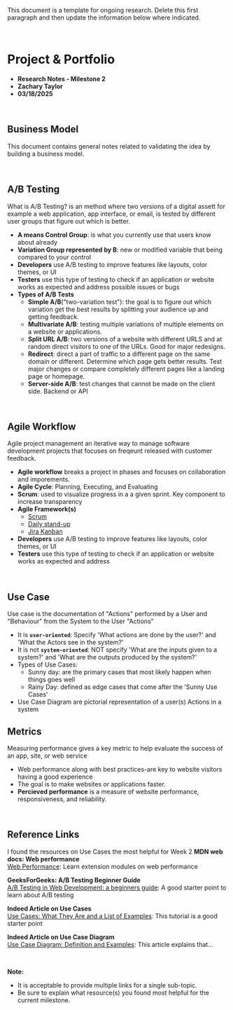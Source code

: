 This document is a template for ongoing research. Delete this first paragraph and then update the information below where indicated.

<br>

# Project & Portfolio

- **Research Notes - Milestone 2**
- **Zachary Taylor**
- **03/18/2025**

<br>

## Business Model

This document contains general notes related to validating the idea by building a business model.

<br>

## A/B Testing

What is A/B Testing? is an method where two versions of a digital assett for example a web application, app interface, or email, is tested by different user groups that figure out which is better.

- **A means Control Group**: is what you currently use that users know about already
- **Variation Group represented by B**: new or modified variable that being compared to your control
- **Developers** use A/B testing to improve features like layouts, color themes, or UI
- **Testers** use this type of testing to check if an application or website works as expected and address possible issues or bugs
- **Types of A/B Tests**
  - **Simple A/B**("two-variation test"): the goal is to figure out which variation get the best results by splitting your audience up and getting feedback.
  - **Multivariate A/B**: testing multiple variations of multiple elements on a website or applications.
  - **Split URL A/B**: two versions of a website with different URLS and at random direct visitors to one of the URLs. Good for major redesigns.
  - **Redirect**: direct a part of traffic to a different page on the same domain or different. Determine which page gets better results. Test major changes or compare completely different pages like a landing page or homepage.
  - **Server-side A/B**: test changes that cannot be made on the client side. Backend or API

<br>

## Agile Workflow

Agile project management an iterative way to manage software development projects that focuses on freqeunt released with customer feedback.

- **Agile workflow** breaks a project in phases and focuses on collaboration and imporements.
- **Agile Cycle**: Planning, Executing, and Evaluating
- **Scrum**: used to visualize progress in a a given sprint. Key component to increase transparency
- **Agile Framework(s)**
  - [Scrum]("https://www.atlassian.com/software/jira/templates/kanban")
  - [Daily stand-up]("https://www.atlassian.com/en/agile/scrum/standups")
  - [Jira Kanban]("https://www.atlassian.com/software/jira/templates/kanban")
- **Developers** use A/B testing to improve features like layouts, color themes, or UI
- **Testers** use this type of testing to check if an application or website works as expected and address

<br>

## Use Case

Use case is the documentation of "Actions" performed by a User and "Behaviour" from the System to the User "Actions"

- It is **`user-oriented`**: Specify 'What actions are done by the user?' and 'What the Actors see in the system?'
- It is not **`system-oriented`**: NOT specify 'What are the inputs given to a system?' and 'What are the outputs produced by the system?'
- Types of Use Cases:
  - Sunny day: are the primary cases that most likely happen when things goes well
  - Rainy Day: defined as edge cases that come after the 'Sunny Use Cases'
- Use Case Diagram are pictorial representation of a user(s) Actions in a system
  <br>

## Metrics

Measuring performance gives a key metric to help evaluate the success of an app, site, or web service

- Web performance along with best practices-are key to website visitors having a good experience
- The goal is to make websites or applications faster.
- **Percieved performance** is a measure of website performance, responsiveness, and reliability.

<br>

## Reference Links

I found the resources on Use Cases the most helpful for Week 2
**MDN web docs: Web performance**  
[Web Performance](https://developer.mozilla.org/en-US/docs/Learn_web_development/Extensions/Performance): Learn extension modules on web performance

**GeeksForGeeks: A/B Testing Beginner Guide**  
[A/B Testing in Web Development: a beginners guide](https://www.geeksforgeeks.org/a-b-testing-in-web-development/): A good starter point to learn about A/B testing

**Indeed Article on Use Cases**  
[Use Cases: What They Are and a List of Examples](https://www.indeed.com/career-advice/career-development/list-of-use-cases-examples): This tutorial is a good starter point

**Indeed Article on Use Case Diagram**  
[Use Case Diagram: Definition and Examples](https://www.indeed.com/career-advice/career-development/use-case-diagram): This article explains that...

<br>

**Note:**

- It is acceptable to provide multiple links for a single sub-topic.
- Be sure to explain what resource(s) you found most helpful for the current milestone.
